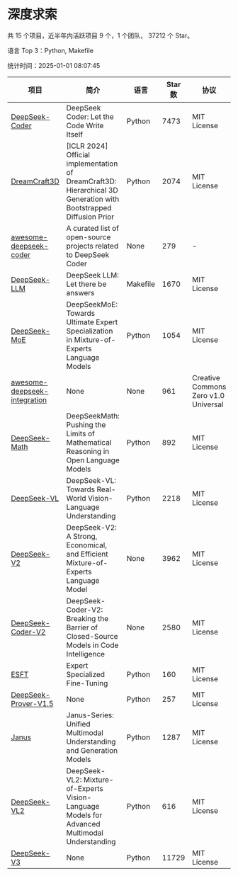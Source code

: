 # 深度求索

共 15 个项目，近半年内活跃项目 9 个，1 个团队， 37212 个 Star。

语言 Top 3：Python, Makefile

统计时间：2025-01-01 08:07:45

| 项目 | 简介 | 语言 | Star 数 | 协议 | 创建时间 | 最后更新时间 | 最后提交时间 |
| --- | --- | --- | --- | --- | --- | --- | --- |
| [DeepSeek-Coder](https://github.com/deepseek-ai/DeepSeek-Coder) | DeepSeek Coder: Let the Code Write Itself | Python | 7473 | MIT License | 2023-10-20 | 2025-01-01 | 2024-05-21 |
| [DreamCraft3D](https://github.com/deepseek-ai/DreamCraft3D) | [ICLR 2024] Official implementation of DreamCraft3D: Hierarchical 3D Generation with Bootstrapped Diffusion Prior | Python | 2074 | MIT License | 2023-10-23 | 2024-12-31 | 2024-08-21 |
| [awesome-deepseek-coder](https://github.com/deepseek-ai/awesome-deepseek-coder) | A curated list of open-source projects related to DeepSeek Coder | None | 279 | - | 2023-11-06 | 2024-12-31 | 2024-04-03 |
| [DeepSeek-LLM](https://github.com/deepseek-ai/DeepSeek-LLM) | DeepSeek LLM: Let there be answers | Makefile | 1670 | MIT License | 2023-11-29 | 2025-01-01 | 2024-02-04 |
| [DeepSeek-MoE](https://github.com/deepseek-ai/DeepSeek-MoE) | DeepSeekMoE: Towards Ultimate Expert Specialization in Mixture-of-Experts Language Models | Python | 1054 | MIT License | 2024-01-02 | 2025-01-01 | 2024-01-16 |
| [awesome-deepseek-integration](https://github.com/deepseek-ai/awesome-deepseek-integration) | None | None | 961 | Creative Commons Zero v1.0 Universal | 2024-01-11 | 2025-01-01 | 2024-12-27 |
| [DeepSeek-Math](https://github.com/deepseek-ai/DeepSeek-Math) | DeepSeekMath: Pushing the Limits of Mathematical Reasoning in Open Language Models | Python | 892 | MIT License | 2024-02-05 | 2025-01-01 | 2024-04-15 |
| [DeepSeek-VL](https://github.com/deepseek-ai/DeepSeek-VL) | DeepSeek-VL: Towards Real-World Vision-Language Understanding | Python | 2218 | MIT License | 2024-03-07 | 2025-01-01 | 2024-04-24 |
| [DeepSeek-V2](https://github.com/deepseek-ai/DeepSeek-V2) | DeepSeek-V2: A Strong, Economical, and Efficient Mixture-of-Experts Language Model | None | 3962 | MIT License | 2024-04-22 | 2025-01-01 | 2024-09-25 |
| [DeepSeek-Coder-V2](https://github.com/deepseek-ai/DeepSeek-Coder-V2) | DeepSeek-Coder-V2: Breaking the Barrier of Closed-Source Models in Code Intelligence | None | 2580 | MIT License | 2024-06-14 | 2025-01-01 | 2024-09-24 |
| [ESFT](https://github.com/deepseek-ai/ESFT) | Expert Specialized Fine-Tuning | Python | 160 | MIT License | 2024-07-04 | 2024-12-30 | 2024-09-22 |
| [DeepSeek-Prover-V1.5](https://github.com/deepseek-ai/DeepSeek-Prover-V1.5) | None | Python | 257 | MIT License | 2024-08-15 | 2024-12-31 | 2024-08-16 |
| [Janus](https://github.com/deepseek-ai/Janus) | Janus-Series: Unified Multimodal Understanding and Generation Models | Python | 1287 | MIT License | 2024-10-18 | 2025-01-01 | 2024-11-13 |
| [DeepSeek-VL2](https://github.com/deepseek-ai/DeepSeek-VL2) | DeepSeek-VL2: Mixture-of-Experts Vision-Language Models for Advanced Multimodal Understanding | Python | 616 | MIT License | 2024-12-13 | 2025-01-01 | 2024-12-30 |
| [DeepSeek-V3](https://github.com/deepseek-ai/DeepSeek-V3) | None | Python | 11729 | MIT License | 2024-12-26 | 2025-01-01 | 2024-12-31 |
